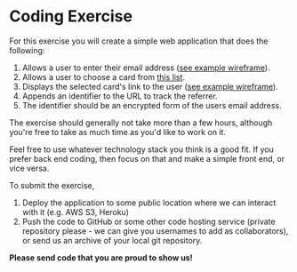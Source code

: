 # Coding Exercise

For this exercise you will create a simple web application that does the following:
1. Allows a user to enter their email address ([see example wireframe](wireframe-log-in.png)).
1. Allows a user to choose a card from [this list](cards.json).
2. Displays the selected card's link to the user ([see example wireframe](wireframe-cards.png)).
3. Appends an identifier to the URL to track the referrer.
4. The identifier should be an encrypted form of the users email address.

The exercise should generally not take more than a few hours, although you're free to take as much time as you'd like to work on it.

Feel free to use whatever technology stack you think is a good fit. If you prefer back end coding, then focus on that and make a simple front end, or vice versa.

To submit the exercise,

1. Deploy the application to some public location where we can interact with it (e.g. AWS S3, Heroku)
2. Push the code to GitHub or some other code hosting service (private repository please - we can give you usernames to add as collaborators), or send us an archive of your local git repository.

**Please send code that you are proud to show us!**